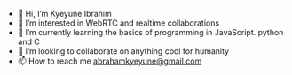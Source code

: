 - 👋 Hi, I’m Kyeyune Ibrahim
- 👀 I’m interested in WebRTC and realtime collaborations
- 🌱 I’m currently learning the basics of programming in JavaScript. python and C
- 💞️ I’m looking to collaborate on anything cool for humanity
- 📫 How to reach me abrahamkyeyune@gmail.com

<!---
walkerx11/walkerx11 is a ✨ special ✨ repository because its `README.md` (this file) appears on your GitHub profile.
You can click the Preview link to take a look at your changes.
--->
